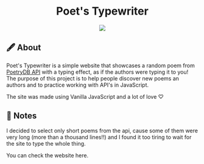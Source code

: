 <h1 align="center">Poet's Typewriter</h1>

<div align="center">
  <img src="https://imgur.com/5atktaC.gif">
</div>

## 🖋 About
Poet's Typewriter is a simple website that showcases a random poem from [PoetryDB API](https://poetrydb.org/index.html) with a typing effect, as if the authors were typing it to you! The purpose of this project is to help people discover new poems an authors and to practice working with API's in JavaScript.

The site was made using Vanilla JavaScript and a lot of love ♡

## 📝 Notes
I decided to select only short poems from the api, cause some of them were very long (more than a thousand lines!!) and I found it too tiring to wait for the site to type the whole thing.

You can check the website here.
